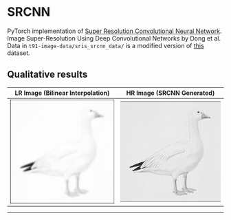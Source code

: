 # SRCNN
PyTorch implementation of [Super Resolution Convolutional Neural Network](https://arxiv.org/abs/1501.00092v3). Image Super-Resolution Using Deep Convolutional Networks by Dong et al.  
Data in `t91-image-data/sris_srcnn_data/` is a modified version of [this](https://www.kaggle.com/ll01dm/t91-image-dataset) dataset.

## Qualitative results
|  LR Image (Bilinear Interpolation)| HR Image (SRCNN Generated)      |
|:----------:|:-------------:|
|![bilinear extrapolation](qual_results/bilinear.png)|![SRCNN generated](qual_results/srcnn.png)|
---
